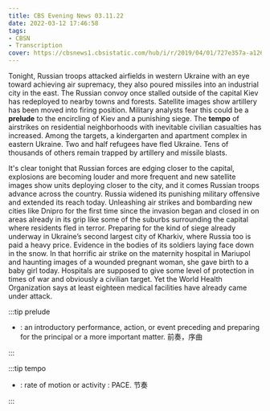 ```yaml
---
title: CBS Evening News 03.11.22
date: 2022-03-12 17:46:58
tags:
- CBSN
- Transcription
cover: https://cbsnews1.cbsistatic.com/hub/i/r/2019/04/01/727e357a-a126-4138-a2c5-4d3222669d57/thumbnail/640x360/3ff2761028dc5c65cc4f07acd54bcd5c/cbsn2-logo-1920x1080.jpg
---
```

Tonight, Russian troops attacked airfields in western Ukraine with an eye toward achieving air supremacy, they also poured missiles into an industrial city in the east. The Russian convoy once stalled outside of the capital Kiev has redeployed to nearby towns and forests. Satellite images show artillery has been moved into firing position. Military analysts fear this could be a **prelude** to the encircling of Kiev and a punishing siege. The **tempo** of airstrikes on residential neighborhoods with inevitable civilian casualties has increased. Among the targets, a kindergarten and apartment complex in eastern Ukraine. Two and half refugees have fled Ukraine. Tens of thousands of others remain trapped by artillery and missile blasts.

It's clear tonight that Russian forces are edging closer to the capital, explosions are becoming louder and more frequent and new satellite images show units deploying closer to the city, and it comes Russian troops advance across the country. Russia widened its punishing military offensive and extended its reach today. Unleashing air strikes and bombarding new cities like Dnipro for the first time since the invasion began and closed in on areas already in its grip like some of the suburbs surrounding the capital where residents fled in terror. Preparing for the kind of siege already underway in Ukraine’s second largest city of Kharkiv, where Russia too is paid a heavy price. Evidence in the bodies of its soldiers laying face down in the snow. In that horrific air strike on the maternity hospital in Mariupol and haunting images of a wounded pregnant woman, she gave birth to a baby girl today. Hospitals are supposed to give some level of protection in times of war and obviously a civilian target. Yet the World Health Organization says at least eighteen medical facilities have already came under attack. 

:::tip prelude

- : an introductory performance, action, or event preceding and preparing for the principal or a more important matter. 前奏，序曲
  
:::

:::tip tempo

- : rate of motion or activity : PACE. 节奏
  
:::
